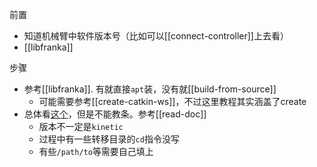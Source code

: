前置
- 知道机械臂中软件版本号（比如可以[[connect-controller]]上去看）
- [[libfranka]]

步骤
- 参考[[libfranka]]. 有就直接`apt`装，没有就[[build-from-source]]
  - 可能需要参考[[create-catkin-ws]]，不过这里教程其实涵盖了create
- 总体看[这个](https://frankaemika.github.io/docs/installation_linux.html#building-the-ros-packages)，但是不能教条。参考[[read-doc]]
  - 版本不一定是`kinetic`
  - 过程中有一些转移目录的`cd`指令没写
  - 有些`/path/to`等需要自己填上